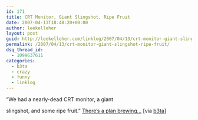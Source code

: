 ```yaml
---
id: 171
title: CRT Monitor, Giant Slingshot, Ripe Fruit
date: 2007-04-13T18:48:20+00:00
author: leekelleher
layout: post
guid: http://leekelleher.com/linklog/2007/04/13/crt-monitor-giant-slingshot-ripe-fruit/
permalink: /2007/04/13/crt-monitor-giant-slingshot-ripe-fruit/
dsq_thread_id:
  - 1099637611
categories:
  - b3ta
  - crazy
  - funny
  - linklog
---
```

&#8220;We had a nearly-dead CRT monitor, a giant
  
slingshot, and some ripe fruit.&#8221; [There&#8217;s a plan brewing&#8230;](http://www.thomasscott.net/slingshot/) [via [b3ta](http://b3ta.com/newsletter/issue272/)]